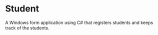 # Student
A Windows form application using C# that registers students and keeps track of the students.
